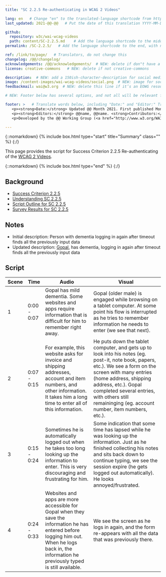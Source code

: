 ```yaml
---
title: "SC 2.2.5 Re-authenticating in WCAG 2 Videos"

lang: en   # Change "en" to the translated-language shortcode from https://www.iana.org/assignments/language-subtag-registry/language-subtag-registry
last_updated: 2021-@@-@@   # Put the date of this translation YYYY-MM-DD (with month in the middle)

github:
  repository: w3c/wai-wcag-videos
  path: content/SC-2.2.5.md    # Add the language shortcode to the middle of the filename, for example: content/index.fr.md
permalink: /SC-2.2.5/   # Add the language shortcode to the end, with no slash at end, for example: /link/to/page/fr

ref: /link/to/page/   # Translators, do not change this
changelog: /@@/changelog/
acknowledgements: /@@/acknowledgements/  # NEW: delete if don"t have a separate acknowledgements page. And delete it in the footer below.
license: creative-commons   # NEW: delete if not creative-commons

description:  # NEW: add a 150ish-character-description for social media   # translate the description
image: /content-images/wai-wcag-videos/social.png  # NEW: image for social media
feedbackmail: wai@w3.org  # NEW: delete this line if it’s an EOWG resource (the default is wai-eo-editors@w3.org)

# NEW: Footer below has several options, and not all will be relevant for specific pages. (Ask Shawn if questions.)

footer: >   # Translate words below, including "Date:" and "Editor:" Translate the Working Group name. Leave the Working Group acronym in English. Do *not* change the dates in the footer below.
   <p><strong>Date:</strong> Updated @@ Month 2021. First published Month 20@@. CHANGELOG.</p>
   <p><strong>Editors:</strong> @@name, @@name. <strong>Contributors:</strong> @@name, @@name, and <a href=”https://www.w3.org/groups/wg/@@wg/participants”>participants of the @@WG</a>. ACKNOWLEDGEMENTS lists contributors and credits.</p>
   <p>Developed by the @@ Working Group (<a href="http://www.w3.org/WAI/@@/">@@WG</a>). Developed as part of the <a href="https://www.w3.org/WAI/@@/">WAI-@@ project</a>, @@co-funded by the European Commission.</p>

---
```


{::nomarkdown}
{% include box.html type="start" title="Summary" class="" %}
{:/}

This page provides the script for Success Criterion 2.2.5 Re-authenticating of the [WCAG 2 Videos](https://wai-wcag-videos.netlify.app/overview/).

{::nomarkdown}
{% include box.html type="end" %}
{:/}

## Background

* [Success Criterion 2.2.5](https://www.w3.org/TR/WCAG22/#re-authenticating)
* [Understanding SC 2.2.5](https://www.w3.org/WAI/WCAG22/Understanding/re-authenticating.html)
* [Script Outline for SC 2.2.5](https://www.w3.org/WAI/EO/wiki/Video-Based_Resources/WCAG_Requirements#SC2-2-5)
* [Survey Results for SC 2.2.5](https://www.w3.org/2002/09/wbs/35532/Videos_WCAG_Squirrel/results#xSC225)

## Notes

* Initial description: Person with dementia logging in again after timeout finds all the previously input data
* Updated description: [Gopal](https://wai-wcag-videos.netlify.app/overview/#gopal-he), has dementia, logging in again after timeout finds all the previously input data

## Script

| Scene | Time | Audio | Visual |
| ----- | ---- | ----- | ------ |
| 1 | 0:00 - 0:07 | Gopal has mild dementia. Some websites and apps require information that is difficult for him to remember right away. | Gopal (older male) is engaged while browsing on a tablet computer. At some point his flow is interrupted as he tries to remember information he needs to enter (we see that next). |
| 2 | 0:07 - 0:15 | For example, this website asks for invoice and shipping addresses, account and item numbers, and other information. It takes him a long time to enter all of this information. | He puts down the tablet computer, and gets up to look into his notes (eg. post-it, note book, papers, etc.). We see a form on the screen with many entries (home address, shipping address, etc.). Gopal completed several entries, with others still remaininging (eg. account number, item numbers, etc.). |
| 3 | 0:15 - 0:24 | Sometimes he is automatically logged out when he takes too long looking up the information to enter. This is very discouraging and frustrating for him. | Some indication that some time has lapsed while he was looking up the information. Just as he finished collecting his notes and sits back down to continue typing, we see the session expire (he gets logged out automatically). He looks annoyed/frustrated. |
| 4 | 0:24 - 0:33 | Websites and apps are more accessible for Gopal when they save the information he has entered before logging him out. When he logs back in, the information he previously typed is still available. | We see the screen as he logs in again, and the form re-appears with all the data that was previously there. |
